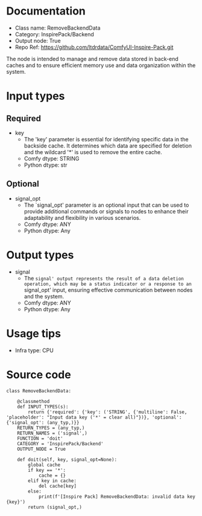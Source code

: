 # Documentation
- Class name: RemoveBackendData
- Category: InspirePack/Backend
- Output node: True
- Repo Ref: https://github.com/ltdrdata/ComfyUI-Inspire-Pack.git

The node is intended to manage and remove data stored in back-end caches and to ensure efficient memory use and data organization within the system.

# Input types
## Required
- key
    - The 'key' parameter is essential for identifying specific data in the backside cache. It determines which data are specified for deletion and the wildcard '*' is used to remove the entire cache.
    - Comfy dtype: STRING
    - Python dtype: str
## Optional
- signal_opt
    - The `signal_opt' parameter is an optional input that can be used to provide additional commands or signals to nodes to enhance their adaptability and flexibility in various scenarios.
    - Comfy dtype: ANY
    - Python dtype: Any

# Output types
- signal
    - The `signal' output represents the result of a data deletion operation, which may be a status indicator or a response to an `signal_opt' input, ensuring effective communication between nodes and the system.
    - Comfy dtype: ANY
    - Python dtype: Any

# Usage tips
- Infra type: CPU

# Source code
```
class RemoveBackendData:

    @classmethod
    def INPUT_TYPES(s):
        return {'required': {'key': ('STRING', {'multiline': False, 'placeholder': "Input data key ('*' = clear all)"})}, 'optional': {'signal_opt': (any_typ,)}}
    RETURN_TYPES = (any_typ,)
    RETURN_NAMES = ('signal',)
    FUNCTION = 'doit'
    CATEGORY = 'InspirePack/Backend'
    OUTPUT_NODE = True

    def doit(self, key, signal_opt=None):
        global cache
        if key == '*':
            cache = {}
        elif key in cache:
            del cache[key]
        else:
            print(f'[Inspire Pack] RemoveBackendData: invalid data key {key}')
        return (signal_opt,)
```